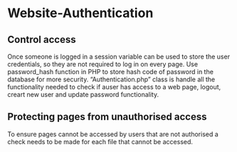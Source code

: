 # Website-Authentication
## Control access

Once someone is logged in a session variable can be used to store the user credentials, so they are not required to log in on every page.
Use  password_hash function in PHP to store hash code of password in the database for more security.
“Authentication.php” class is handle all the functionality needed to check if auser has access to a web page, logout, creart new user and update password functionality.

## Protecting pages from unauthorised access

To ensure pages cannot be accessed by users that are not authorised a check needs to be made for each file that cannot be accessed.

